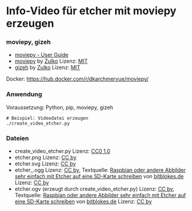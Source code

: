 # Info-Video für etcher mit moviepy erzeugen

### moviepy, gizeh

* [moviepy - User Guide](https://zulko.github.io/moviepy/index.html)
* [moviepy](https://github.com/Zulko/moviepy) by [Zulko](https://github.com/Zulko) Lizenz: [MIT](https://github.com/Zulko/moviepy/blob/master/LICENCE.txt)
* [gizeh](https://github.com/Zulko/gizeh) by [Zulko](https://github.com/Zulko) Lizenz: [MIT](https://github.com/Zulko/gizeh/blob/master/LICENCE.txt)

Docker: https://hub.docker.com/r/dkarchmervue/moviepy/

### Anwendung

Voraussetzung: Python, pip, moviepy, gizeh

```
# Beispiel: Videodatei erzeugen
./create_video_etcher.py
```

### Dateien

* create_video_etcher.py Lizenz: [CC0 1.0](http://creativecommons.org/publicdomain/zero/1.0/)
* etcher.png Lizenz: [CC by](http://creativecommons.org/licenses/by/3.0/)
* etcher.svg Lizenz: [CC by](http://creativecommons.org/licenses/by/3.0/)
* etcher_.ogg Lizenz: [CC by](http://creativecommons.org/licenses/by/3.0/), Textquelle: [Raspbian oder andere Abbilder sehr einfach mit Etcher auf eine SD-Karte schreiben](https://www.bitblokes.de/2016/11/raspbian-oder-andere-abbilder-sehr-einfach-mit-etcher-auf-eine-sd-karte-schreiben/) von [bitblokes.de](https://www.bitblokes.de/) Lizenz: [CC by](http://creativecommons.org/licenses/by/3.0/)
* etcher.ogv (erzeugt durch create_video_etcher.py) Lizenz: [CC by](http://creativecommons.org/licenses/by/3.0/), Textquelle: [Raspbian oder andere Abbilder sehr einfach mit Etcher auf eine SD-Karte schreiben](https://www.bitblokes.de/2016/11/raspbian-oder-andere-abbilder-sehr-einfach-mit-etcher-auf-eine-sd-karte-schreiben/) von [bitblokes.de](https://www.bitblokes.de/) Lizenz: [CC by](http://creativecommons.org/licenses/by/3.0/)
